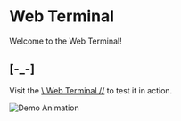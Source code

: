 # Web Terminal

Welcome to the Web Terminal!

## [-_-]

Visit the [\\ Web Terminal //](https://codezxz.github.io) to test it in action.

![Demo Animation](terminal-demo.gif)
